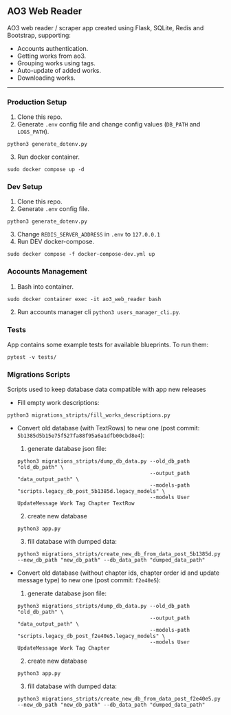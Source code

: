 ## AO3 Web Reader

AO3 web reader / scraper app created using Flask, SQLite, Redis and Bootstrap, supporting:
- Accounts authentication.
- Getting works from ao3.
- Grouping works using tags.
- Auto-update of added works.
- Downloading works.

---

### Production Setup
1. Clone this repo.
2. Generate `.env` config file and change config values (`DB_PATH` and `LOGS_PATH`).
```
python3 generate_dotenv.py
```
3. Run docker container.
```
sudo docker compose up -d
```

### Dev Setup
1. Clone this repo.
2. Generate `.env` config file.
```
python3 generate_dotenv.py
```
3. Change `REDIS_SERVER_ADDRESS` in `.env` to `127.0.0.1`
4. Run DEV docker-compose.
```
sudo docker compose -f docker-compose-dev.yml up
```

### Accounts Management
1. Bash into container.
```
sudo docker container exec -it ao3_web_reader bash
```
2. Run accounts manager cli `python3 users_manager_cli.py`.


### Tests
App contains some example tests for available blueprints. To run them:
```
pytest -v tests/
```


### Migrations Scripts
Scripts used to keep database data compatible with app new releases

- Fill empty work descriptions:
```
python3 migrations_stripts/fill_works_descriptions.py
```

- Convert old database (with TextRows) to new one (post commit: `5b1385d5b15e75f527fa88f95a6a1dfb00cbd8e4`):
  1. generate database json file:
    ```
    python3 migrations_stripts/dump_db_data.py --old_db_path "old_db_path" \
                                               --output_path "data_output_path" \
                                               --models-path "scripts.legacy_db_post_5b1385d.legacy_models" \
                                               --models User UpdateMessage Work Tag Chapter TextRow
    ```
  2. create new database
    ```
    python3 app.py
    ```
  3. fill database with dumped data:
    ```
    python3 migrations_stripts/create_new_db_from_data_post_5b1385d.py --new_db_path "new_db_path" --db_data_path "dumped_data_path"
    ```
  

- Convert old database (without chapter ids, chapter order id and update message type) to new one (post commit: `f2e40e5`):
  1. generate database json file:
    ```
    python3 migrations_stripts/dump_db_data.py --old_db_path "old_db_path" \
                                               --output_path "data_output_path" \
                                               --models-path "scripts.legacy_db_post_f2e40e5.legacy_models" \
                                               --models User UpdateMessage Work Tag Chapter
    ```
  2. create new database
    ```
    python3 app.py
    ```
  3. fill database with dumped data:
    ```
    python3 migrations_stripts/create_new_db_from_data_post_f2e40e5.py --new_db_path "new_db_path" --db_data_path "dumped_data_path"
    ```
